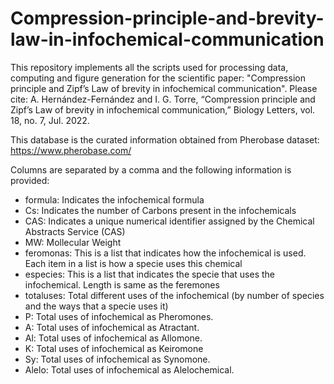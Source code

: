 # Compression-principle-and-brevity-law-in-infochemical-communication
This repository implements all the scripts used for processing data, computing and figure generation for the scientific paper: "Compression principle and Zipf’s Law of brevity in infochemical communication". Please cite: A. Hernández-Fernández and I. G. Torre, “Compression principle and Zipf’s Law of brevity in infochemical communication,” Biology Letters, vol. 18, no. 7, Jul. 2022.



This database is the curated information obtained from Pherobase dataset: https://www.pherobase.com/

Columns are separated by a comma and the following information is provided:
* formula: Indicates the infochemical formula
* Cs: Indicates the number of Carbons present in the infochemicals
* CAS: Indicates a unique numerical identifier assigned by the Chemical Abstracts Service (CAS)
* MW: Mollecular Weight
* feromonas: This is a list that indicates how the infochemical is used. Each item in a list is how a specie uses this chemical 
* especies: This is a list that indicates the specie that uses the infochemical. Length is same as the feremones 
* totaluses: Total different uses of the infochemical (by number of species and the ways that a specie uses it) 
* P: Total uses of infochemical as Pheromones.
* A: Total uses of infochemical as Atractant.
* Al: Total uses of infochemical as Allomone.
* K: Total uses of infochemical as Keiromone
* Sy: Total uses of infochemical as Synomone.
* Alelo: Total uses of infochemical as Alelochemical.
